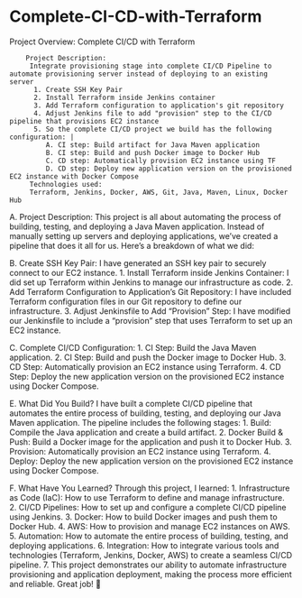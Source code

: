 # Complete-CI-CD-with-Terraform
Project Overview: Complete CI/CD with Terraform

        Project Description:
         Integrate provisioning stage into complete CI/CD Pipeline to automate provisioning server instead of deploying to an existing server
          1. Create SSH Key Pair
          2. Install Terraform inside Jenkins container
          3. Add Terraform configuration to application's git repository
          4. Adjust Jenkins file to add "provision" step to the CI/CD pipeline that provisions EC2 instance
          5. So the complete CI/CD project we build has the following configuration: |
             A. CI step: Build artifact for Java Maven application
             B. CI step: Build and push Docker image to Docker Hub
             C. CD step: Automatically provision EC2 instance using TF
             D. CD step: Deploy new application version on the provisioned EC2 instance with Docker Compose
         Technologies used:
         Terraform, Jenkins, Docker, AWS, Git, Java, Maven, Linux, Docker Hub

      
   A. Project Description:
      This project is all about automating the process of building, testing, and deploying a Java Maven application. Instead of manually setting up servers and deploying applications, we’ve created a pipeline that does it all for us. Here’s a breakdown of what we did:

   B. Create SSH Key Pair: I have generated an SSH key pair to securely connect to our EC2 instance.
     1. Install Terraform inside Jenkins Container: I did set up Terraform within Jenkins to manage our infrastructure as code.
     2. Add Terraform Configuration to Application’s Git Repository: I have included Terraform configuration files in our Git repository to define our infrastructure.
     3. Adjust Jenkinsfile to Add “Provision” Step: I have modified our Jenkinsfile to include a “provision” step that uses Terraform to set up an EC2 instance.
 
  C. Complete CI/CD Configuration:
     1. CI Step: Build the Java Maven application.
     2. CI Step: Build and push the Docker image to Docker Hub.
     3. CD Step: Automatically provision an EC2 instance using Terraform.
     4. CD Step: Deploy the new application version on the provisioned EC2 instance using Docker Compose.

  E. What Did You Build?
  I have built a complete CI/CD pipeline that automates the entire process of building, testing, and deploying our Java Maven application. The pipeline includes the following stages:
     1. Build: Compile the Java application and create a build artifact.
     2. Docker Build & Push: Build a Docker image for the application and push it to Docker Hub.
     3. Provision: Automatically provision an EC2 instance using Terraform.
     4. Deploy: Deploy the new application version on the provisioned EC2 instance using Docker Compose.

  F. What Have You Learned?
  Through this project, I learned:
    1. Infrastructure as Code (IaC): How to use Terraform to define and manage infrastructure.
    2. CI/CD Pipelines: How to set up and configure a complete CI/CD pipeline using Jenkins.
    3. Docker: How to build Docker images and push them to Docker Hub.
    4. AWS: How to provision and manage EC2 instances on AWS.
    5. Automation: How to automate the entire process of building, testing, and deploying applications.
    6. Integration: How to integrate various tools and technologies (Terraform, Jenkins, Docker, AWS) to create a seamless CI/CD pipeline.
    7. This project demonstrates our ability to automate infrastructure provisioning and application deployment, making the process more efficient and reliable. Great job! 🚀
